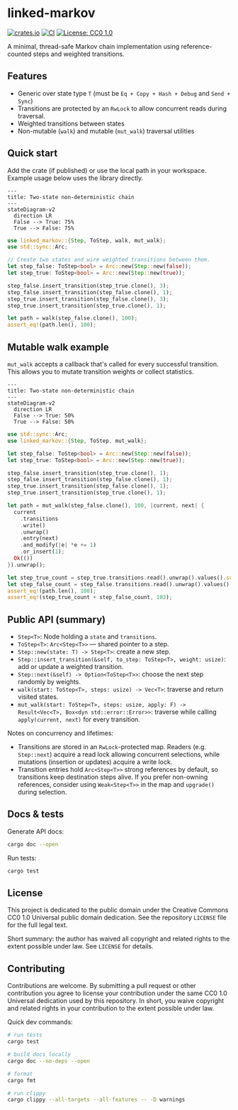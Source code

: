 # linked-markov

[![crates.io](https://img.shields.io/crates/v/linked-markov)](https://crates.io/crates/linked-markov)
[![CI](https://github.com/Gitopolis/linked-markov/actions/workflows/ci.yml/badge.svg)](https://github.com/Gitopolis/linked-markov/actions)
[![License: CC0 1.0](https://img.shields.io/badge/license-CC0%201.0-lightgrey.svg)](./LICENSE)

A minimal, thread-safe Markov chain implementation using reference-counted steps and weighted transitions.

## Features

- Generic over state type `T` (must be `Eq + Copy + Hash + Debug` and `Send + Sync`)
- Transitions are protected by an `RwLock` to allow concurrent reads during traversal.
- Weighted transitions between states
- Non-mutable (`walk`) and mutable (`mut_walk`) traversal utilities

## Quick start

Add the crate (if published) or use the local path in your workspace. Example usage below uses the library directly.

```mermaid
---
title: Two-state non-deterministic chain
---
stateDiagram-v2
  direction LR
  False --> True: 75%
  True --> False: 75%
```

```rust
use linked_markov::{Step, ToStep, walk, mut_walk};
use std::sync::Arc;

// Create two states and wire weighted transitions between them.
let step_false: ToStep<bool> = Arc::new(Step::new(false));
let step_true: ToStep<bool> = Arc::new(Step::new(true));

step_false.insert_transition(step_true.clone(), 3);
step_false.insert_transition(step_false.clone(), 1);
step_true.insert_transition(step_false.clone(), 3);
step_true.insert_transition(step_true.clone(), 1);

let path = walk(step_false.clone(), 100);
assert_eq!(path.len(), 100);
```

## Mutable walk example

`mut_walk` accepts a callback that's called for every successful transition. This allows you to mutate transition weights or collect statistics.

```mermaid
---
title: Two-state non-deterministic chain
---
stateDiagram-v2
  direction LR
  False --> True: 50%
  True --> False: 50%
```

```rust
use std::sync::Arc;
use linked_markov::{Step, ToStep, mut_walk};

let step_false: ToStep<bool> = Arc::new(Step::new(false));
let step_true: ToStep<bool> = Arc::new(Step::new(true));

step_false.insert_transition(step_true.clone(), 1);
step_false.insert_transition(step_false.clone(), 1);
step_true.insert_transition(step_false.clone(), 1);
step_true.insert_transition(step_true.clone(), 1);

let path = mut_walk(step_false.clone(), 100, |current, next| {
  current
    .transitions
    .write()
    .unwrap()
    .entry(next)
    .and_modify(|e| *e += 1)
    .or_insert(1);
  Ok(())
}).unwrap();

let step_true_count = step_true.transitions.read().unwrap().values().sum::<usize>();
let step_false_count = step_false.transitions.read().unwrap().values().sum::<usize>();
assert_eq!(path.len(), 100);
assert_eq!(step_true_count + step_false_count, 103);
```

## Public API (summary)

- `Step<T>`: Node holding a `state` and `transitions`.
- `ToStep<T>`: `Arc<Step<T>>` — shared pointer to a step.
- `Step::new(state: T) -> Step<T>`: create a new step.
- `Step::insert_transition(&self, to_step: ToStep<T>, weight: usize)`: add or update a weighted transition.
- `Step::next(&self) -> Option<ToStep<T>>`: choose the next step randomly by weights.
- `walk(start: ToStep<T>, steps: usize) -> Vec<T>`: traverse and return visited states.
- `mut_walk(start: ToStep<T>, steps: usize, apply: F) -> Result<Vec<T>, Box<dyn std::error::Error>>`: traverse while calling `apply(current, next)` for every transition.

Notes on concurrency and lifetimes:

- Transitions are stored in an `RwLock`-protected map. Readers (e.g. `Step::next`) acquire a read lock allowing concurrent selections, while mutations (insertion or updates) acquire a write lock.
- Transition entries hold `Arc<Step<T>>` strong references by default, so transitions keep destination steps alive. If you prefer non-owning references, consider using `Weak<Step<T>>` in the map and `upgrade()` during selection.

## Docs & tests

Generate API docs:

```bash
cargo doc --open
```

Run tests:

```bash
cargo test
```

## License

This project is dedicated to the public domain under the Creative Commons
CC0 1.0 Universal public domain dedication. See the repository `LICENSE`
file for the full legal text.

Short summary: the author has waived all copyright and related rights to
the extent possible under law. See `LICENSE` for details.

## Contributing

Contributions are welcome. By submitting a pull request or other
contribution you agree to license your contribution under the same
CC0 1.0 Universal dedication used by this repository. In short, you
waive copyright and related rights in your contribution to the extent
possible under law.

Quick dev commands:

```bash
# run tests
cargo test

# build docs locally
cargo doc --no-deps --open

# format
cargo fmt

# run clippy
cargo clippy --all-targets --all-features -- -D warnings
```
